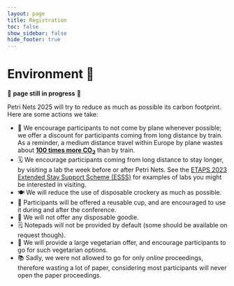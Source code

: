 ```yaml
---
layout: page
title: Registration
toc: false
show_sidebar: false
hide_footer: true
---
```


# Environment 🌱

🚧 **page still in progress** 🚧

Petri Nets 2025 will try to reduce as much as possible its carbon footprint.
Here are some actions we take:

* 🚅 We encourage participants to not come by plane whenever possible; we offer a discount for participants coming from long distance by train. As a reminder, a medium distance travel within Europe by plane wastes about **[100 times more CO<sub>2</sub>](https://www.ecoco2.com/blog/empreinte-carbone-avion-vs-train/)** than by train.
* 🗓 We encourage participants coming from long distance to stay longer, by visiting a lab the week before or after Petri Nets. See the [ETAPS 2023 Extended Stay Support Scheme (ESSS)](https://etaps.org/2023/esss/) for examples of labs you might be interested in visiting.
* 🍽 We will reduce the use of disposable crockery as much as possible.
* 🥤 Participants will be offered a reusable cup, and are encouraged to use it during and after the conference.
* 🧰 We will not offer any disposable goodie.
* 🗒 Notepads will not be provided by default (some should be available on request though).
* 🥙 We will provide a large vegetarian offer, and encourage participants to go for such vegetarian options.
* 📚 Sadly, we were not allowed to go for only _online_ proceedings, therefore wasting a lot of paper, considering most participants will never open the paper proceedings.